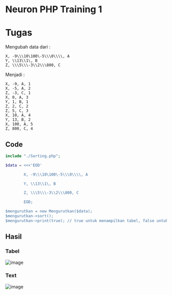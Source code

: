# Neuron PHP Training 1

# Tugas
Mengubah data dari : 
```
X, -9\\\10\100\-5\\\0\\\\, A
Y, \\13\\1\, B
Z, \\\5\\\-3\\2\\\800, C
```

Menjadi :
```
X, -9, A, 1
X, -5, A, 2
Z, -3, C, 1
X, 0, A, 3
Y, 1, B, 1
Z, 2, C, 2
Z, 5, C, 3
X, 10, A, 4
Y, 13, B, 2
X, 100, A, 5
Z, 800, C, 4
```

## Code
```php
include "./Sorting.php";

$data = <<<'EOD'

        X, -9\\\10\100\-5\\\0\\\\, A

        Y, \\13\\1\, B

        Z, \\\5\\\-3\\2\\\800, C

        EOD;

$mengurutkan = new Mengurutkan($data);
$mengurutkan->sort();
$mengurutkan->print(true); // true untuk menampilkan tabel, false untuk menampilkan text
```

## Hasil
### Tabel
![image](https://github.com/chandika7d/training-php-1/assets/20274245/4cddb661-55fb-4515-b071-e54ba191d847)

### Text
![image](https://github.com/chandika7d/training-php-1/assets/20274245/8cfd2bfc-31b3-45dd-a47a-f483efe1bb30)
